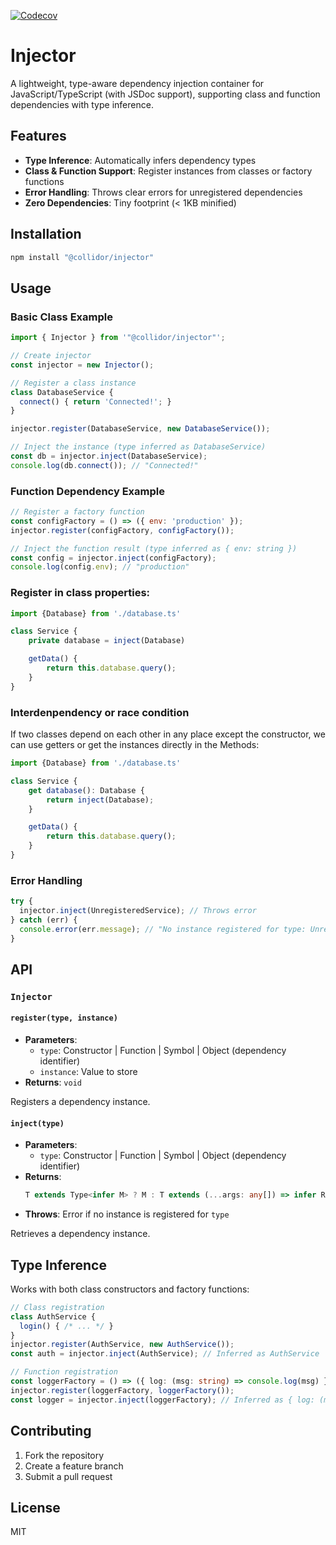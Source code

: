 [![Codecov](https://codecov.io/gh/collidor/injector/branch/main/graph/badge.svg)](https://codecov.io/gh/collidor/injector)

# Injector

A lightweight, type-aware dependency injection container for JavaScript/TypeScript (with JSDoc support), supporting class and function dependencies with type inference.

## Features
- **Type Inference**: Automatically infers dependency types
- **Class & Function Support**: Register instances from classes or factory functions
- **Error Handling**: Throws clear errors for unregistered dependencies
- **Zero Dependencies**: Tiny footprint (< 1KB minified)

## Installation
```bash
npm install "@collidor/injector"
```

## Usage

### Basic Class Example
```javascript
import { Injector } from '"@collidor/injector"';

// Create injector
const injector = new Injector();

// Register a class instance
class DatabaseService {
  connect() { return 'Connected!'; }
}

injector.register(DatabaseService, new DatabaseService());

// Inject the instance (type inferred as DatabaseService)
const db = injector.inject(DatabaseService);
console.log(db.connect()); // "Connected!"
```

### Function Dependency Example
```javascript
// Register a factory function
const configFactory = () => ({ env: 'production' });
injector.register(configFactory, configFactory());

// Inject the function result (type inferred as { env: string })
const config = injector.inject(configFactory);
console.log(config.env); // "production"
```

### Register in class properties:

```typescript
import {Database} from './database.ts'

class Service {
    private database = inject(Database)

    getData() {
        return this.database.query();
    }
}
```

### Interdenpendency or race condition

If two classes depend on each other in any place except the constructor, we can use getters or get the instances directly in the Methods:

```typescript
import {Database} from './database.ts'

class Service {
    get database(): Database {
        return inject(Database);
    }

    getData() {
        return this.database.query();
    }
}
```

### Error Handling
```javascript
try {
  injector.inject(UnregisteredService); // Throws error
} catch (err) {
  console.error(err.message); // "No instance registered for type: UnregisteredService"
}
```

## API

### `Injector`

#### `register(type, instance)`
- **Parameters**:
  - `type`: Constructor | Function | Symbol | Object (dependency identifier)
  - `instance`: Value to store
- **Returns**: `void`

Registers a dependency instance.

#### `inject(type)`
- **Parameters**:
  - `type`: Constructor | Function | Symbol | Object (dependency identifier)
- **Returns**:
  ```ts
  T extends Type<infer M> ? M : T extends (...args: any[]) => infer R ? R : any
  ```
- **Throws**: Error if no instance is registered for `type`

Retrieves a dependency instance.

## Type Inference
Works with both class constructors and factory functions:
```typescript
// Class registration
class AuthService {
  login() { /* ... */ }
}
injector.register(AuthService, new AuthService());
const auth = injector.inject(AuthService); // Inferred as AuthService

// Function registration
const loggerFactory = () => ({ log: (msg: string) => console.log(msg) });
injector.register(loggerFactory, loggerFactory());
const logger = injector.inject(loggerFactory); // Inferred as { log: (msg: string) => void }
```

## Contributing
1. Fork the repository
2. Create a feature branch
3. Submit a pull request

## License
MIT